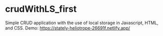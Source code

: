 # crudWithLS_first
Simple CRUD application with the use of local storage in Javascript, HTML, and CSS.
Demo: https://stately-heliotrope-26691f.netlify.app/
